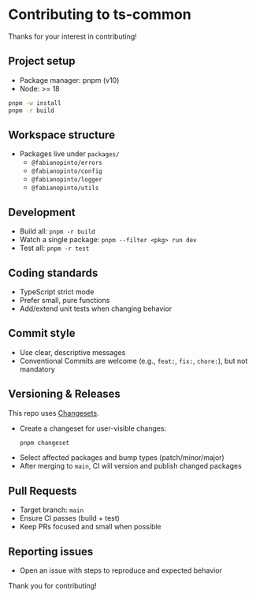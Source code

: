 # Contributing to ts-common

Thanks for your interest in contributing!

## Project setup

- Package manager: pnpm (v10)
- Node: >= 18

```bash
pnpm -w install
pnpm -r build
```

## Workspace structure

- Packages live under `packages/`
  - `@fabianopinto/errors`
  - `@fabianopinto/config`
  - `@fabianopinto/logger`
  - `@fabianopinto/utils`

## Development

- Build all: `pnpm -r build`
- Watch a single package: `pnpm --filter <pkg> run dev`
- Test all: `pnpm -r test`

## Coding standards

- TypeScript strict mode
- Prefer small, pure functions
- Add/extend unit tests when changing behavior

## Commit style

- Use clear, descriptive messages
- Conventional Commits are welcome (e.g., `feat:`, `fix:`, `chore:`), but not mandatory

## Versioning & Releases

This repo uses [Changesets](https://github.com/changesets/changesets).

- Create a changeset for user-visible changes:
  ```bash
  pnpm changeset
  ```
- Select affected packages and bump types (patch/minor/major)
- After merging to `main`, CI will version and publish changed packages

## Pull Requests

- Target branch: `main`
- Ensure CI passes (build + test)
- Keep PRs focused and small when possible

## Reporting issues

- Open an issue with steps to reproduce and expected behavior

Thank you for contributing!
